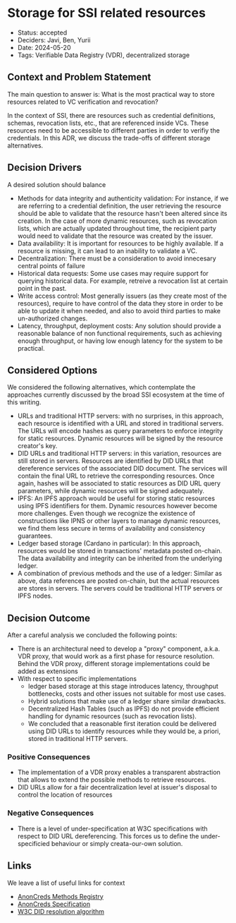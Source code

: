 # Storage for SSI related resources 

- Status: accepted 
- Deciders: Javi, Ben, Yurii 
- Date: 2024-05-20
- Tags: Verifiable Data Registry (VDR), decentralized storage


## Context and Problem Statement

The main question to answer is: What is the most practical way to store resources related to VC verification and revocation?

In the context of SSI, there are resources such as credential definitions, schemas, revocation lists, etc., that are referenced inside VCs. These resources need to be accessible to different parties in order to verifiy the credentials. In this ADR, we discuss the trade-offs of different storage alternatives.

## Decision Drivers

A desired solution should balance

- Methods for data integrity and authenticity validation: For instance, if we are referring to a credential definition, the user retrieving the resource should be able to validate that the resource hasn't been altered since its creation. In the case of more dynamic resources, such as revocation lists, which are actually updated throughout time, the recipient party would need to validate that the resource was created by the issuer.
- Data availability: It is important for resources to be highly available. If a resource is missing, it can lead to an inability to validate a VC.
- Decentralization: There must be a consideration to avoid innecesary central points of failure
- Historical data requests: Some use cases may require support for querying historical data. For example, retreive a revocation list at certain point in the past.
- Write access control: Most generally issuers (as they create most of the resources), require to have control of the data they store in order to be able to update it when needed, and also to avoid third parties to make un-authorized changes.
- Latency, throughput, deployment costs: Any solution should provide a reasonable balance of non functional requirements, such as achieving enough throughput, or having low enough latency for the system to be practical.

## Considered Options

We considered the following alternatives, which contemplate the approaches currently discussed by the broad SSI ecosystem at the time of this writing.

- URLs and traditional HTTP servers: with no surprises, in this approach, each resource is identified with a URL and stored in traditional servers. The URLs will encode hashes as query parameters to enforce integrity for static resources. Dynamic resources will be signed by the resource creator's key.
- DID URLs and traditional HTTP servers: in this variation, resources are still stored in servers. Resources are identified by DID URLs that dereference services of the associated DID document. The services will contain the final URL to retrieve the corresponding resources. Once again, hashes will be associated to static resources as DID URL query parameters, while dynamic resources will be signed adequately. 
- IPFS: An IPFS approach would be useful for storing static resources using IPFS identifiers for them. Dynamic resources however become more challenges. Even though we recognize the existence of constructions like IPNS or other layers to manage dynamic resources, we find them less secure in terms of availability and consistency guarantees.
- Ledger based storage (Cardano in particular): In this approach, resources would be stored in transactions' metadata posted on-chain. The data availability and integrity can be inherited from the underlying ledger. 
- A combination of previous methods and the use of a ledger: Similar as above, data references are posted on-chain, but the actual resources are stores in servers. The servers could be traditional HTTP servers or IPFS nodes.

## Decision Outcome

After a careful analysis we concluded the following points:
- There is an architectural need to develop a "proxy" component, a.k.a. VDR proxy, that would work as a first phase for resource resolution. Behind the VDR proxy, different storage implementations could be added as extensions
- With respect to specific implementations
  + ledger based storage at this stage introduces latency, throughput bottlenecks, costs and other issues not suitable for most use cases. 
  + Hybrid solutions that make use of a ledger share similar drawbacks. 
  + Decentralized Hash Tables (such as IPFS) do not provide efficient handling for dynamic resources (such as revocation lists).
  + We concluded that a reasonable first iteration could be delivered using DID URLs to identify resources while they would be, a priori, stored in traditional HTTP servers.

### Positive Consequences

- The implementation of a VDR proxy enables a transparent abstraction that allows to extend the possible methods to retrieve resources.
- DID URLs allow for a fair decentralization level at issuer's disposal to control the location of resources

### Negative Consequences

- There is a level of under-specification at W3C specifications with respect to DID URL dereferencing. This forces us to define the under-specificied behaviour or simply creata-our-own solution.

## Links 

We leave a list of useful links for context

- [AnonCreds Methods Registry](https://hyperledger.github.io/anoncreds-methods-registry/)
- [AnonCreds Specification](https://hyperledger.github.io/anoncreds-spec/)
- [W3C DID resolution algorithm](https://w3c-ccg.github.io/did-resolution/)
 
